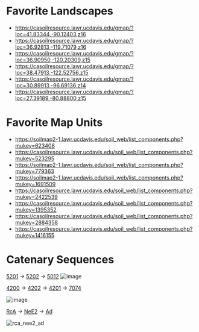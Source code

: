 # Favorite Landscapes

 * https://casoilresource.lawr.ucdavis.edu/gmap/?loc=41.83344,-90.12403,z16
 * https://casoilresource.lawr.ucdavis.edu/gmap/?loc=36.92813,-119.71079,z16
 * https://casoilresource.lawr.ucdavis.edu/gmap/?loc=36.90950,-120.20309,z15
 * https://casoilresource.lawr.ucdavis.edu/gmap/?loc=38.47913,-122.52756,z15
 * https://casoilresource.lawr.ucdavis.edu/gmap/?loc=30.89913,-96.69136,z14
 * https://casoilresource.lawr.ucdavis.edu/gmap/?loc=27.39189,-80.88800,z15


# Favorite Map Units

  * https://soilmap2-1.lawr.ucdavis.edu/soil_web/list_components.php?mukey=623408
  * https://casoilresource.lawr.ucdavis.edu/soil_web/list_components.php?mukey=523295
  * https://soilmap2-1.lawr.ucdavis.edu/soil_web/list_components.php?mukey=779363
  * https://soilmap2-1.lawr.ucdavis.edu/soil_web/list_components.php?mukey=1691509
  * https://casoilresource.lawr.ucdavis.edu/soil_web/list_components.php?mukey=2422539
  * https://casoilresource.lawr.ucdavis.edu/soil_web/list_components.php?mukey=1395352
  * https://casoilresource.lawr.ucdavis.edu/soil_web/list_components.php?mukey=2884358
  * https://casoilresource.lawr.ucdavis.edu/soil_web/list_components.php?mukey=1416155



# Catenary Sequences

[5201](https://casoilresource.lawr.ucdavis.edu/gmap/?loc=38.19944,-120.83914,z15) → [5202](https://casoilresource.lawr.ucdavis.edu/gmap/?loc=38.19897,-120.83656,z15) → [5012](https://casoilresource.lawr.ucdavis.edu/gmap/?loc=38.19779,-120.83322,z15)
![image](https://user-images.githubusercontent.com/624277/162071052-72064364-834c-4ac8-ab97-d0a1f7cdc869.png)

 
[4200](https://casoilresource.lawr.ucdavis.edu/gmap/?loc=38.23393,-120.78240,z16) → [4202](https://casoilresource.lawr.ucdavis.edu/gmap/?loc=38.23267,-120.78077,z16) → [4201](https://casoilresource.lawr.ucdavis.edu/gmap/?loc=38.23137,-120.77893,z16) → [7074](https://casoilresource.lawr.ucdavis.edu/gmap/?loc=38.22952,-120.77610,z16)

![image](https://user-images.githubusercontent.com/624277/162069180-d695f213-0632-4639-ba59-cb12d3de9dd1.png)  


[RcA](https://casoilresource.lawr.ucdavis.edu/gmap/?loc=40.45841,-122.34905,z16) → [NeE2](https://casoilresource.lawr.ucdavis.edu/gmap/?loc=40.45841,-122.34671,z16) → [Ad](https://casoilresource.lawr.ucdavis.edu/gmap/?loc=40.45830,-122.34487,z16)
  
![rca_nee2_ad](https://user-images.githubusercontent.com/29885555/162848967-4f6c60a7-7cdb-416d-98eb-584c4e36adc7.png)
